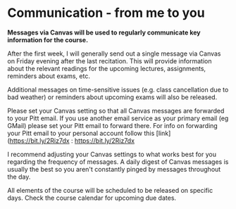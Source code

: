 #  Communication - from me to you

**Messages via Canvas will be used to regularly communicate key information for the course.**

After the first week, I will generally send out a single message via Canvas on Friday evening after the last recitation.  This will provide information about the relevant readings for the upcoming lectures, assignments, reminders about exams, etc.

Additional messages on time-sensitive issues (e.g. class cancellation due to bad weather) or reminders about upcoming exams will also be released.

Please set your Canvas setting so that all Canvas messages are forwarded to your Pitt email. If you use another email service as your primary email (eg GMail) please set your Pitt email to forward there. 
For info on forwarding your Pitt email to your personal account follow this [link](https://bit.ly/2Riz7dx : https://bit.ly/2Riz7dx 

I recommend adjusting your Canvas settings to what works best for you regarding the frequency of messages.  A daily digest of Canvas messages is usually the best so you aren't constantly pinged by messages throughout the day.

All elements of the course will be scheduled to be released on specific days.  Check the course calendar for upcoming due dates.
